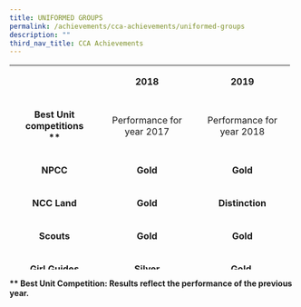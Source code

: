 ```yaml
---
title: UNIFORMED GROUPS
permalink: /achievements/cca-achievements/uniformed-groups
description: ""
third_nav_title: CCA Achievements
---
```

<table style="width: 495px; height: 360px;" width="0">
<tbody>
<tr style="height: 47px;">
<td style="width: 149.625px; height: 48px;">
<p style="text-align: center;">&nbsp;</p>
</td>
<td style="width: 161.672px; text-align: center; height: 48px;">
<p><strong>2018</strong></p>
</td>
<td style="width: 161.703px; text-align: center; height: 48px;">
<p><strong>2019</strong></p>
</td>
</tr>
<tr style="height: 82px;">
<td style="width: 149.625px; height: 82px;">
<p style="text-align: center;"><strong>Best Unit competitions<br /></strong><strong>**</strong></p>
</td>
<td style="width: 161.672px; height: 82px;">
<p style="text-align: center;">Performance for year 2017</p>
</td>
<td style="width: 161.703px; height: 82px;">
<p style="text-align: center;">Performance for year 2018</p>
</td>
</tr>
<tr style="height: 46px;">
<td style="width: 149.625px; height: 46px; text-align: center;">
<p><strong>NPCC</strong></p>
</td>
<td style="width: 161.672px; height: 46px; text-align: center;"><strong>Gold</strong></td>
<td style="width: 161.703px; height: 46px; text-align: center;"><strong>Gold<br /></strong></td>
</tr>
<tr style="height: 46px;">
<td style="width: 149.625px; height: 46px; text-align: center;">
<p><strong>NCC Land</strong></p>
</td>
<td style="width: 161.672px; height: 46px; text-align: center;"><strong>Gold</strong></td>
<td style="width: 161.703px; height: 46px; text-align: center;"><strong>Distinction</strong></td>
</tr>
<tr style="height: 46px;">
<td style="width: 149.625px; height: 46px; text-align: center;">
<p><strong>Scouts</strong></p>
</td>
<td style="width: 161.672px; height: 46px; text-align: center;"><strong>Gold</strong></td>
<td style="width: 161.703px; height: 46px; text-align: center;"><strong>Gold</strong></td>
</tr>
<tr style="height: 46px;">
<td style="width: 149.625px; height: 46px; text-align: center;">
<p><strong>Girl Guides</strong></p>
</td>
<td style="width: 161.672px; height: 46px; text-align: center;"><strong>Silver</strong></td>
<td style="width: 161.703px; height: 46px; text-align: center;"><strong>Gold&nbsp;</strong></td>
</tr>
<tr style="height: 46px;">
<td style="width: 149.625px; height: 46px; text-align: center;">
<p><strong>SJAB</strong></p>
</td>
<td style="width: 161.672px; height: 46px; text-align: center;"><strong>Gold</strong></td>
<td style="width: 161.703px; height: 46px; text-align: center;"><strong>Gold</strong></td>
</tr>
</tbody>
</table>
<p><strong>** Best Unit Competition: Results reflect the performance of the previous year.</strong></p>